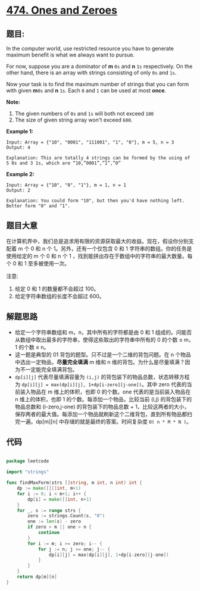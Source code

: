 # [474. Ones and Zeroes](https://leetcode.com/problems/ones-and-zeroes/)


## 题目:

In the computer world, use restricted resource you have to generate maximum benefit is what we always want to pursue.

For now, suppose you are a dominator of **m** `0s` and **n** `1s` respectively. On the other hand, there is an array with strings consisting of only `0s` and `1s`.

Now your task is to find the maximum number of strings that you can form with given **m**`0s` and **n** `1s`. Each `0` and `1` can be used at most **once**.

**Note:**

1. The given numbers of `0s` and `1s` will both not exceed `100`
2. The size of given string array won't exceed `600`.

**Example 1:**

    Input: Array = {"10", "0001", "111001", "1", "0"}, m = 5, n = 3
    Output: 4
    
    Explanation: This are totally 4 strings can be formed by the using of 5 0s and 3 1s, which are “10,”0001”,”1”,”0”

**Example 2:**

    Input: Array = {"10", "0", "1"}, m = 1, n = 1
    Output: 2
    
    Explanation: You could form "10", but then you'd have nothing left. Better form "0" and "1".


## 题目大意

在计算机界中，我们总是追求用有限的资源获取最大的收益。现在，假设你分别支配着 m 个 0 和 n 个 1。另外，还有一个仅包含 0 和 1 字符串的数组。你的任务是使用给定的 m 个 0 和 n 个 1 ，找到能拼出存在于数组中的字符串的最大数量。每个 0 和 1 至多被使用一次。

注意:

1. 给定 0 和 1 的数量都不会超过 100。
2. 给定字符串数组的长度不会超过 600。



## 解题思路

- 给定一个字符串数组和 m，n，其中所有的字符都是由 0 和 1 组成的。问能否从数组中取出最多的字符串，使得这些取出的字符串中所有的 0 的个数 ≤ m，1 的个数 ≤ n。
- 这一题是典型的 01 背包的题型。只不过是一个二维的背包问题。在 n 个物品中选出一定物品，**尽量完全填满** m 维和 n 维的背包。为什么是尽量填满？因为不一定能完全填满背包。
- `dp[i][j]` 代表尽量填满容量为 `(i,j)` 的背包装下的物品总数，状态转移方程为 `dp[i][j] = max(dp[i][j], 1+dp[i-zero][j-one])`。其中 zero 代表的当前装入物品在 m 维上的体积，也即 0 的个数。one 代表的是当前装入物品在 n 维上的体积，也即 1 的个数。每添加一个物品，比较当前 (i,j) 的背包装下的物品总数和 (i-zero,j-one) 的背包装下的物品总数 + 1，比较这两者的大小，保存两者的最大值。每添加一个物品就刷新这个二维背包，直到所有物品都扫完一遍。dp[m][n] 中存储的就是最终的答案。时间复杂度 `O( n * M * N )`。


## 代码

```go

package leetcode

import "strings"

func findMaxForm(strs []string, m int, n int) int {
	dp := make([][]int, m+1)
	for i := 0; i < m+1; i++ {
		dp[i] = make([]int, n+1)
	}
	for _, s := range strs {
		zero := strings.Count(s, "0")
		one := len(s) - zero
		if zero > m || one > n {
			continue
		}
		for i := m; i >= zero; i-- {
			for j := n; j >= one; j-- {
				dp[i][j] = max(dp[i][j], 1+dp[i-zero][j-one])
			}
		}
	}
	return dp[m][n]
}

```